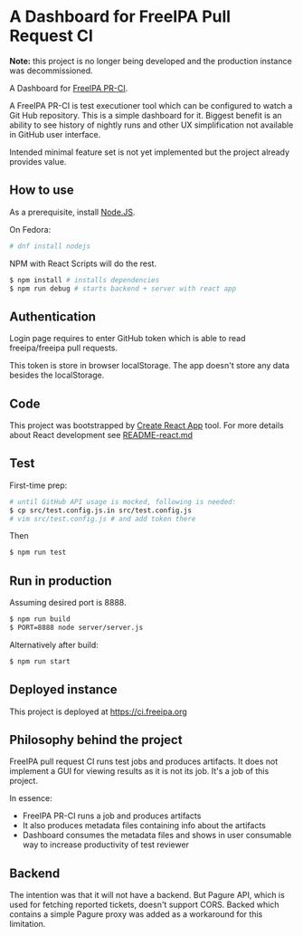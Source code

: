 # A Dashboard for FreeIPA Pull Request CI

**Note:** this project is no longer being developed and the production instance
was decommissioned.

A Dashboard for [FreeIPA PR-CI](https://github.com/freeipa/freeipa-pr-ci).

A FreeIPA PR-CI is test executioner tool which can be configured to watch a
Git Hub repository. This is a simple dashboard for it. Biggest benefit is an
ability to see history of nightly runs and other UX simplification not available
in GitHub user interface.

Intended minimal feature set is not yet implemented but the project already
provides value.

## How to use

As a prerequisite, install [Node.JS](https://nodejs.org).

On Fedora:

```bash
# dnf install nodejs
```

NPM with React Scripts will do the rest.

```bash
$ npm install # installs dependencies
$ npm run debug # starts backend + server with react app
```

## Authentication

Login page requires to enter GitHub token which is able to read freeipa/freeipa
pull requests.

This token is store in browser localStorage. The app doesn't store any data
besides the localStorage.

## Code

This project was bootstrapped by [Create React App](https://github.com/facebookincubator/create-react-app) tool. For more details
about React development see [README-react.md](./README-react.md)

## Test

First-time prep:

```bash
# until GitHub API usage is mocked, following is needed:
$ cp src/test.config.js.in src/test.config.js
# vim src/test.config.js # and add token there
```

Then

``` bash
$ npm run test
```

## Run in production

Assuming desired port is 8888.

```bash
$ npm run build
$ PORT=8888 node server/server.js
```

Alternatively after build:
```bash
$ npm run start
```

## Deployed instance

This project is deployed at https://ci.freeipa.org

## Philosophy behind the project

FreeIPA pull request CI runs test jobs and produces artifacts. It does not
implement a GUI for viewing results as it is not its job. It's a job of this
project.

In essence:

* FreeIPA PR-CI runs a job and produces artifacts
* It also produces metadata files containing info about the artifacts
* Dashboard consumes the metadata files and shows in user consumable way
  to increase productivity of test reviewer

## Backend

The intention was that it will not have a backend. But Pagure API, which is used
for fetching reported tickets, doesn't support CORS. Backed which contains
a simple Pagure proxy was added as a workaround for this limitation.